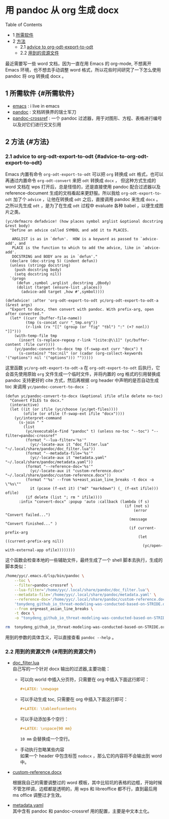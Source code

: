 # 用 pandoc 从 org 生成 docx


<div class="ox-hugo-toc toc has-section-numbers">

<div class="heading">Table of Contents</div>

- <span class="section-num">1</span> [所需软件](#所需软件)
- <span class="section-num">2</span> [方法](#方法)
    - <span class="section-num">2.1</span> [advice to org-odt-export-to-odt](#advice-to-org-odt-export-to-odt)
    - <span class="section-num">2.2</span> [用到的资源文件](#用到的资源文件)

</div>
<!--endtoc-->

最近需要写一些 word 文档，因为一直在用 Emacs 的 org-mode, 不想离开 Emacs 环境，也不想去手动调整 word 格式，所以花些时间研究了一下怎么使用 pandoc 将 org 转换成 docx 。


## <span class="section-num">1</span> 所需软件 {#所需软件}

-   [emacs](https://www.gnu.org/s/emacs/) : i live in emacs
-   [pandoc](https://github.com/jgm/pandoc/) : 文档转换界的瑞士军刀
-   [pandoc-crossref](https://github.com/lierdakil/pandoc-crossref) : 一个 pandoc 过滤器，用于对图形、方程、表格进行编号以及对它们进行交叉引用


## <span class="section-num">2</span> 方法 {#方法}


### <span class="section-num">2.1</span> advice to org-odt-export-to-odt {#advice-to-org-odt-export-to-odt}

Emacs 内置有命令 `org-odt-export-to-odt` 可以把 `org` 转换成 `odt` 格式，也可以再通过内置命令 `org-odt-convert`
来把 `odt` 转换成 `docx` ， 但这种方式生成的 word 文档在 wps 打开后，总是怪怪的，还是直接使用 pandoc
配合过滤器以及 reference-document 生成的文档看起来更舒服。所以我给 `org-odt-export-to-odt` 加了个 `advice` ，让他在转换成 `odt` 之后，直接调用 pandoc 来生成 `docx` 。之所以先生成 `odt` ，是为了在生成 `odt` 过程中
evaluate 各种 babel ，以便生成图片之类。

```emacs-lisp
(yc/defmacro defadvice! (how places symbol arglist &optional docstring &rest body)
  "Define an advice called SYMBOL and add it to PLACES.

   ARGLIST is as in `defun'.  HOW is a keyword as passed to `advice-add', and
   PLACE is the function to which to add the advice, like in `advice-add'.
   DOCSTRING and BODY are as in `defun'."
  (declare (doc-string 5) (indent defun))
  (unless (stringp docstring)
    (push docstring body)
    (setq docstring nil))
  `(progn
     (defun ,symbol ,arglist ,docstring ,@body)
     (dolist (target (ensure-list ,places))
       (advice-add target ,how #',symbol))))

(defadvice! :after 'org-odt-export-to-odt yc/org-odt-export-to-odt-a (&rest args)
  "Export to docx, then convert with pandoc. With prefix-arg, open after converted."
  (let* ((curr (buffer-file-name))
         (tmp (s-concat curr "_tmp.org"))
         (r-link (rx "[[" (group (or "fig" "tbl") ":" (+? nonl)) "]]")))
    (with-temp-file tmp
      (insert (s-replace-regexp r-link "[cite:@\\1]" (yc/buffer-content :file curr))))
    (yc/pandoc-convert-to-docx tmp (f-swap-ext curr "docx") t
      (s-contains? "toc:nil" (or (cadar (org-collect-keywords '("options") nil '("options"))) "")))))
```

这里函数 `yc/org-odt-export-to-odt-a` 在 `org-odt-export-to-odt` 后执行，它会首先使用原始 `org` 文件生成一个临时文件，并将内置的 org 格式的引用替换成 pandoc 支持更好的 cite 方式，然后再根据 org header 中声明的是否自动生成 toc 来调用
`yc/pandoc-convert-to-docx` ：

```emacs-lisp
(defun yc/pandoc-convert-to-docx (&optional ifile ofile delete no-toc)
  "Convert FILES to docx."
  (interactive)
  (let ((it (or ifile (yc/choose (yc/get-files))))
        (ofile (or ofile (f-swap-ext ifile "docx"))))
    (yc/interpret-command
      (s-join " "
        (list
         (yc/executable-find "pandoc" t) (unless no-toc "--toc") "--filter=pandoc-crossref"
         (format "--lua-filter='%s'"
           (yc/-locate-aux it "doc_filter.lua" "~/.local/share/pandoc/doc_filter.lua"))
         (format "--metadata-file='%s'"
           (yc/-locate-aux it "metadata.yaml" "~/.local/share/pandoc/metadata.yaml"))
         (format "--reference-doc='%s'"
           (yc/-locate-aux it "custom-reference.docx" "~/.local/share/pandoc/custom-reference.docx"))
         (format "'%s' --from %s+east_asian_line_breaks -t docx -o \"%s\""
           it (pcase (f-ext it) ("md" "markdown") (_ (f-ext ifile))) ofile)
         (if delete (list "; rm " ifile))))
      :infix "convert-docx" :popup 'auto :callback (lambda (f s)
                                                     (if (not s)
                                                         (error "Convert failed...")
                                                       (message "Convert finished..." )
                                                       (if current-prefix-arg
                                                           (let ((current-prefix-arg nil))
                                                             (yc/open-with-external-app ofile))))))))

```

这个函数会检查本地的一些辅助文件，最终生成了一个 shell 脚本去执行，生成的脚本类似：

```sh
/home/yyc/.emacs.d/lsp/bin/pandoc \
    --toc \
    --filter=pandoc-crossref \
    --lua-filter='/home/yyc/.local/share/pandoc/doc_filter.lua'\
    --metadata-file='/home/yyc/.local/share/pandoc/metadata.yaml' \
    --reference-doc='/home/yyc/.local/share/pandoc/custom-reference.docx' \
    'tonydeng_github_io_threat-modeling-was-conducted-based-on-STRIDE.org_tmp.org' \
    --from org+east_asian_line_breaks \
    -t docx \
    -o "tonydeng_github_io_threat-modeling-was-conducted-based-on-STRIDE.docx"

rm  tonydeng_github_io_threat-modeling-was-conducted-based-on-STRIDE.org_tmp.org
```

用到的参数的具体含义，可以直接查看 `pandoc --help` 。


### <span class="section-num">2.2</span> 用到的资源文件 {#用到的资源文件}

-   [doc_filter.lua](https://github.com/yangyingchao/MyNotes/blob/master/org/2025/02/assets/doc_filter.lua)  <br />
    自己写的一个针对 docx 输出的过滤器,主要功能：
    -   可以向 world 中插入分页符，只需要在 org 中插入下面这行即可：
        ```org
        #+LATEX: \newpage
        ```

    -   可以手动生成 toc, 只需要在 org 中插入下面这行即可：
        ```org
        #+LATEX: \tableofcontents
        ```

    -   可以手动添加多个空行：
        ```org
        #+LATEX: \vspace{90 mm}
        ```
        `10 mm` 会替换成一个空行。

    -   手动执行忽略某些内容 <br />
        如果一个 header 中包含标签 `nodocx` ，那么它的内容将不会输出到 word 中。

-   [custom-reference.docx](https://github.com/yangyingchao/MyNotes/blob/master/org/2025/02/assets/custom-reference.docx) <br />

    根据我自己的需要调整过的 word 模板，其中比较坑的表格的边框，开始时候不管怎样调，边框都是透明的，用 wps 和 libreoffice 都不行，直到最后用 ms office 调整过才生效。

-   [metadata.yaml](https://github.com/yangyingchao/MyNotes/blob/master/org/2025/02/assets/metadata.yaml) <br />
    其中含有 pandoc 和 pandoc-crossref 用的配置，主要是中文本土化。

